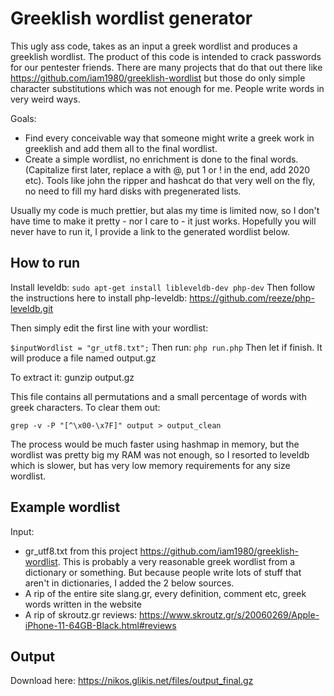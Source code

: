 # Greeklish wordlist generator
This ugly ass code, takes as an input a greek wordlist and produces a greeklish wordlist. The product of this code is intended to crack passwords for our pentester friends. There are many projects that do that out there like https://github.com/iam1980/greeklish-wordlist but those do only simple character substitutions which was not enough for me. People write words in very weird ways.

Goals:
- Find every conceivable way that someone might write a greek work in greeklish and add them all to the final wordlist.
- Create a simple wordlist, no enrichment is done to the final words. (Capitalize first later, replace a with @, put 1 or ! in the end, add 2020 etc). Tools like john the ripper and hashcat do that very well on the fly, no need to fill my hard disks with pregenerated lists.

Usually my code is much prettier, but alas my time is limited now, so  I don't have time to make it pretty - nor I care to - it just works. Hopefully you will never have to run it, I provide a link to the generated wordlist below.

How to run
-----------
Install leveldb:
`sudo apt-get install libleveldb-dev php-dev`
Then follow the instructions here to install php-leveldb: https://github.com/reeze/php-leveldb.git

Then simply edit the first line with your wordlist:

`$inputWordlist = "gr_utf8.txt";`
Then run:
`php run.php`
Then let if finish. It will produce a file named output.gz

To extract it:
gunzip output.gz

This file contains all permutations and a small percentage of words with greek characters. To clear them out:

`grep -v -P "[^\x00-\x7F]" output > output_clean`

The process would be much faster using hashmap in memory, but the wordlist was pretty big my RAM was not enough, so I resorted to leveldb which is slower, but has very low memory requirements for any size wordlist.

Example wordlist
---------------

Input:
- gr_utf8.txt from this project https://github.com/iam1980/greeklish-wordlist. This is probably a very reasonable greek wordlist from a dictionary or something. But because people write lots of stuff that aren't in dictionaries, I added the 2 below sources. 
- A rip of the entire site slang.gr, every definition, comment etc, greek words written in the website
- A rip of skroutz.gr reviews: https://www.skroutz.gr/s/20060269/Apple-iPhone-11-64GB-Black.html#reviews

Output
--------
Download here: https://nikos.glikis.net/files/output_final.gz